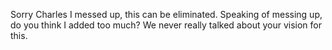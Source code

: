Sorry Charles I messed up, this can be eliminated.
Speaking of messing up, do you think I added too much?
We never really talked about your vision for this.